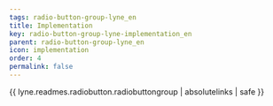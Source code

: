 ```yaml
---
tags: radio-button-group-lyne_en
title: Implementation
key: radio-button-group-lyne-implementation_en
parent: radio-button-group-lyne_en
icon: implementation
order: 4
permalink: false  
---
```

{{ lyne.readmes.radiobutton.radiobuttongroup | absolutelinks | safe }}


